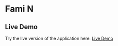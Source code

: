 # Fami N

## Live Demo
Try the live version of the application here: [Live Demo](https://frontend-904454434613.europe-west1.run.app)
